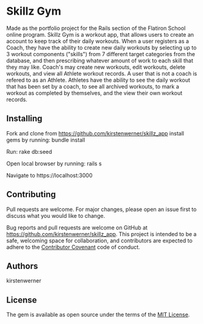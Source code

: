 # Skillz Gym
Made as the portfolio project for the Rails section of the Flatiron School online program. Skillz Gym is a workout app, that allows users to create an account to keep track of their daily workouts. When a user registers as a Coach, they have the ability to create new daily workouts by selecting up to 3 workout components ("skills") from 7 different target categories from the database, and then prescribing whatever amount of work to each skill that they may like. Coach's may create new workouts, edit workouts, delete workouts, and view all Athlete workout records. A user that is not a coach is refered to as an Athlete. Athletes have the ability to see the daily workout that has been set by a coach, to see all archived workouts, to mark a workout as completed by themselves, and the view their own workout records.

## Installing
Fork and clone from https://github.com/kirstenwerner/skillz_app
install gems by running: bundle install

Run: rake db:seed

Open local browser by running: rails s

Navigate to https://localhost:3000

## Contributing

Pull requests are welcome. For major changes, please open an issue first to discuss what you would like to change.

Bug reports and pull requests are welcome on GitHub at https://github.com/kirstenwerner/skillz_app. This project is intended to be a safe, welcoming space for collaboration, and contributors are expected to adhere to the [Contributor Covenant](http://contributor-covenant.org) code of conduct.

## Authors

kirstenwerner


## License

The gem is available as open source under the terms of the [MIT License](https://opensource.org/licenses/MIT).
